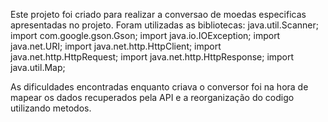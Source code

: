 Este projeto foi criado para realizar a conversao de moedas especificas apresentadas no projeto.
Foram utilizadas as bibliotecas: 
java.util.Scanner;
import com.google.gson.Gson;
import java.io.IOException;
import java.net.URI;
import java.net.http.HttpClient;
import java.net.http.HttpRequest;
import java.net.http.HttpResponse;
import java.util.Map;

As dificuldades encontradas enquanto criava o conversor foi na hora de mapear os dados recuperados pela API e a reorganização do codigo utilizando metodos.
